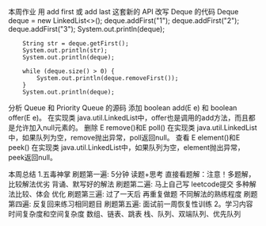 本周作业
用 add first 或 add last 这套新的 API 改写 Deque 的代码
        Deque<String> deque = new LinkedList<>();
        deque.addFirst("1");
        deque.addFirst("2");
        deque.addFirst("3");
        System.out.println(deque);

        String str = deque.getFirst();
        System.out.println(str);
        System.out.println(deque);

        while (deque.size() > 0) {
            System.out.println(deque.removeFirst());
        }
        System.out.println(deque);

分析 Queue 和 Priority Queue 的源码
添加
    boolean add(E e) 和 boolean offer(E e)。
    在实现类 java.util.LinkedList中，offer也是调用的add方法，而且都是允许加入null元素的。
删除
    E remove()和E poll()
    在实现类 java.util.LinkedList中，如果队列为空，remove抛出异常，poll返回null。
查看
    E element()和E peek()
    在实现类 java.util.LinkedList中，如果队列为空，element抛出异常，peek返回null。

本周总结
1.五毒神掌
  刷题第一遍: 5分钟 读题+思考 直接看题解：注意！多题解，比较解法优劣 背诵、默写好的解法
  刷题第二遍: 马上自己写 leetcode提交 多种解法比较、体会 优化
  刷题第三遍: 过了一天后 再重复做题 不同解法的熟练程度
  刷题第四遍: 反复回来练习相同题目
  刷题第五遍: 面试前一周恢复性训练
2。学习内容
  时间复杂度和空间复杂度
  数组、链表、跳表
  栈、队列、双端队列、优先队列
  
